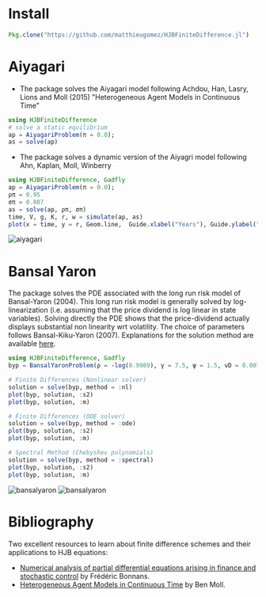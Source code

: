 # Install
```julia
Pkg.clone("https://github.com/matthieugomez/HJBFiniteDifference.jl")
```

# Aiyagari
- The package solves the Aiyagari model following Achdou, Han, Lasry, Lions and Moll (2015) "Heterogeneous Agent Models in Continuous Time"
```julia
using HJBFiniteDifference
# solve a static equilibrium
ap = AiyagariProblem(π = 0.0);
as = solve(ap)
```
- The package solves a dynamic version of the Aiyagri model following Ahn, Kaplan, Moll, Winberry

```julia
using HJBFiniteDifference, Gadfly
ap = AiyagariProblem(π = 0.0);
ρπ = 0.95
σπ = 0.007
as = solve(ap, ρπ, σπ)
time, V, g, K, r, w = simulate(ap, as)
plot(x = time, y = r, Geom.line,  Guide.xlabel("Years"), Guide.ylabel("Percentage points"), Guide.title("Interest Rate to Aggregate Productivity Shock"))
```
![aiyagari](https://cdn.rawgit.com/matthieugomez/HJBFiniteDifference.jl/master/img/aiyagaridynamic.svg)


# Bansal Yaron

The package solves the PDE associated with the long run risk model of Bansal-Yaron (2004). This long run risk model is generally solved by log-linearization (i.e. assuming that the price dividend is log linear in state variables). Solving directly the PDE shows that the price-dividend actually displays substantial non linearity wrt volatility. The choice of parameters follows Bansal-Kiku-Yaron (2007). Explanations for the solution method are available [here](https://github.com/matthieugomez/HJBFiniteDifference.jl/blob/master/src/bansalyaron/bansalyaron.pdf).


```julia
using HJBFiniteDifference, Gadfly
byp = BansalYaronProblem(ρ = -log(0.9989), γ = 7.5, ψ = 1.5, νD = 0.0072, νμ = 0.038 * 0.0072, νσ = 0.0000028 / 0.0072^2, κμ = -log(0.975), κσ = -log(0.999))

# Finite Differences (Nonlinear solver)
solution = solve(byp, method = :nl)
plot(byp, solution, :s2)
plot(byp, solution, :m)

# Finite Differences (ODE solver)
solution = solve(byp, method = :ode)
plot(byp, solution, :s2)
plot(byp, solution, :m)

# Spectral Method (Chebyshev polynomials)
solution = solve(byp, method = :spectral)
plot(byp, solution, :s2)
plot(byp, solution, :m)
```
![bansalyaron](https://cdn.rawgit.com/matthieugomez/HJBFiniteDifference.jl/master/img/byp_m.svg)
![bansalyaron](https://cdn.rawgit.com/matthieugomez/HJBFiniteDifference.jl/master/img/byp_vol.svg)


# Bibliography
Two excellent resources to learn about finite difference schemes and their applications to HJB equations:
- [Numerical analysis of partial differential equations arising in finance and stochastic control](http://www.cmap.polytechnique.fr/%7Ebonnans/notes/edpfin/edpfin.html) by Frédéric Bonnans.
-  [Heterogeneous Agent Models in Continuous Time](http://www.princeton.edu/~moll/HACTproject.htm) by Ben Moll.